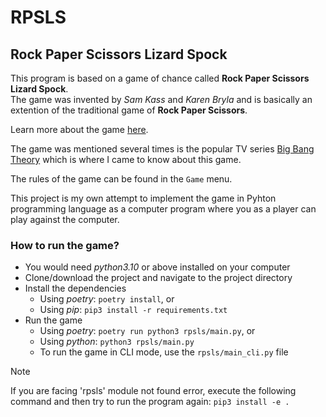 # RPSLS
## Rock Paper Scissors Lizard Spock

This program is based on a game of chance called **Rock Paper Scissors Lizard Spock**.\
The game was invented by *Sam Kass* and *Karen Bryla* and is basically an extention of the traditional game of **Rock Paper Scissors**.

Learn more about the game [here](http://www.samkass.com/theories/RPSSL.html).

The game was mentioned several times is the popular TV series [Big Bang Theory](https://bigbangtheory.fandom.com/wiki/Rock,_Paper,_Scissors,_Lizard,_Spock) which is where I came to know about this game.

The rules of the game can be found in the `Game` menu.

This project is my own attempt to implement the game in Pyhton programming language as a computer program where you as a player can play against the computer.

### How to run the game?
* You would need *python3.10* or above installed on your computer
* Clone/download the project and navigate to the project directory
* Install the dependencies
  - Using *poetry*: `poetry install`, or
  - Using *pip*: `pip3 install -r requirements.txt`
* Run the game
  - Using *poetry*: `poetry run python3 rpsls/main.py`, or
  - Using *python*: `python3 rpsls/main.py`
  - To run the game in CLI mode, use the `rpsls/main_cli.py` file


> [!NOTE]
> If you are facing 'rpsls' module not found error, execute the following command and then try to run the program again:
> `pip3 install -e .`
